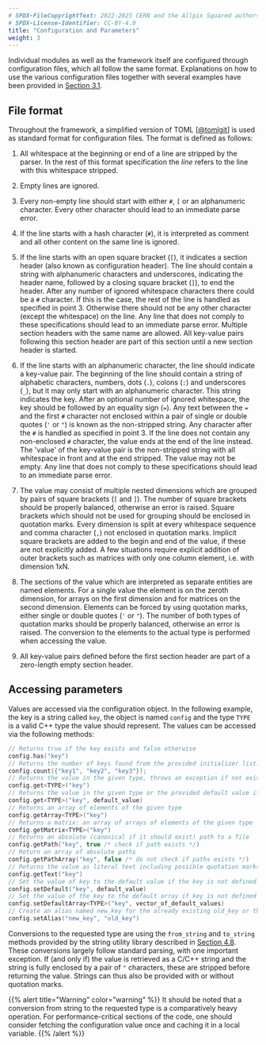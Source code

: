 ```yaml
---
# SPDX-FileCopyrightText: 2022-2025 CERN and the Allpix Squared authors
# SPDX-License-Identifier: CC-BY-4.0
title: "Configuration and Parameters"
weight: 3
---
```


Individual modules as well as the framework itself are configured through configuration files, which all follow the same
format. Explanations on how to use the various configuration files together with several examples have been provided in
[Section 3.1](../03_getting_started/01_configuration_files.md).

## File format

Throughout the framework, a simplified version of TOML \[[@tomlgit]\] is used as standard format for configuration files. The
format is defined as follows:

1. All whitespace at the beginning or end of a line are stripped by the parser. In the rest of this format specification the
   *line* refers to the line with this whitespace stripped.

2. Empty lines are ignored.

3. Every non-empty line should start with either `#`, `[` or an alphanumeric character. Every other character should lead to
   an immediate parse error.

4. If the line starts with a hash character (`#`), it is interpreted as comment and all other content on the same line is
   ignored.

5. If the line starts with an open square bracket (`[`), it indicates a section header (also known as configuration header).
   The line should contain a string with alphanumeric characters and underscores, indicating the header name, followed by a
   closing square bracket (`]`), to end the header. After any number of ignored whitespace characters there could be a `#`
   character. If this is the case, the rest of the line is handled as specified in point 3. Otherwise there should not be
   any other character (except the whitespace) on the line. Any line that does not comply to these specifications should
   lead to an immediate parse error. Multiple section headers with the same name are allowed. All key-value pairs following
   this section header are part of this section until a new section header is started.

6. If the line starts with an alphanumeric character, the line should indicate a key-value pair. The beginning of the line
   should contain a string of alphabetic characters, numbers, dots (`.`), colons (`:`) and underscores (`_`), but it may
   only start with an alphanumeric character. This string indicates the key. After an optional number of ignored whitespace,
   the key should be followed by an equality sign (`=`). Any text between the `=` and the first `#` character not enclosed
   within a pair of single or double quotes (`'` or `"`) is known as the non-stripped string. Any character after the `#` is
   handled as specified in point 3. If the line does not contain any non-enclosed `#` character, the value ends at the end
   of the line instead. The 'value' of the key-value pair is the non-stripped string with all whitespace in front and at the
   end stripped. The value may not be empty. Any line that does not comply to these specifications should lead to an
   immediate parse error.

7. The value may consist of multiple nested dimensions which are grouped by pairs of square brackets (`[` and `]`). The
   number of square brackets should be properly balanced, otherwise an error is raised. Square brackets which should not be
   used for grouping should be enclosed in quotation marks. Every dimension is split at every whitespace sequence and comma
   character (`,`) not enclosed in quotation marks. Implicit square brackets are added to the begin and end of the value, if
   these are not explicitly added. A few situations require explicit addition of outer brackets such as matrices with only
   one column element, i.e. with dimension 1xN.

8. The sections of the value which are interpreted as separate entities are named elements. For a single value the element
   is on the zeroth dimension, for arrays on the first dimension and for matrices on the second dimension. Elements can be
   forced by using quotation marks, either single or double quotes (`'` or `"`). The number of both types of quotation marks
   should be properly balanced, otherwise an error is raised. The conversion to the elements to the actual type is performed
   when accessing the value.

9. All key-value pairs defined before the first section header are part of a zero-length empty section header.

## Accessing parameters

Values are accessed via the configuration object. In the following example, the key is a string called `key`, the object is
named `config` and the type `TYPE` is a valid C++ type the value should represent. The values can be accessed via the
following methods:

```cpp
// Returns true if the key exists and false otherwise
config.has("key")
// Returns the number of keys found from the provided initializer list:
config.count({"key1", "key2", "key3"});
// Returns the value in the given type, throws an exception if not existing or a conversion to TYPE is not possible
config.get<TYPE>("key")
// Returns the value in the given type or the provided default value if it does not exist
config.get<TYPE>("key", default_value)
// Returns an array of elements of the given type
config.getArray<TYPE>("key")
// Returns a matrix: an array of arrays of elements of the given type
config.getMatrix<TYPE>("key")
// Returns an absolute (canonical if it should exist) path to a file
config.getPath("key", true /* check if path exists */)
// Return an array of absolute paths
config.getPathArray("key", false /* do not check if paths exists */)
// Returns the value as literal text including possible quotation marks
config.getText("key")
// Set the value of key to the default value if the key is not defined
config.setDefault("key", default_value)
// Set the value of the key to the default array if key is not defined
config.setDefaultArray<TYPE>("key", vector_of_default_values)
// Create an alias named new_key for the already existing old_key or throws an exception if the old_key does not exist
config.setAlias("new_key", "old_key")
```

Conversions to the requested type are using the `from_string` and `to_string` methods provided by the string utility library
described in [Section 4.8](./08_logging.md#internal-utilities). These conversions largely follow standard parsing, with one
important exception. If (and only if) the value is retrieved as a C/C++ string and the string is fully enclosed by a pair of
`"` characters, these are stripped before returning the value. Strings can thus also be provided with or without quotation
marks.

{{% alert title="Warning" color="warning" %}}
It should be noted that a conversion from string to the requested type is a comparatively heavy operation. For
performance-critical sections of the code, one should consider fetching the configuration value once and caching it in a
local variable.
{{% /alert %}}


[@tomlgit]: https://github.com/toml-lang/toml
